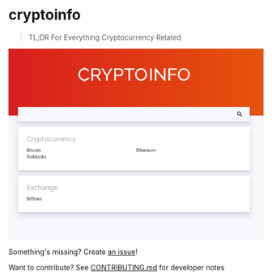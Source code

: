 # cryptoinfo

> TL;DR For Everything Cryptocurrency Related

![Cryptoinfo Screenshot](https://raw.githubusercontent.com/BrunnerLivio/Cryptoinfo/master/.github/beta.png)

Something's missing? Create [an issue](https://github.com/BrunnerLivio/cryptoinfo/issues/new?title=Sheet%20request:%20SHEET_NAME_HERE)!

Want to contribute? See [CONTRIBUTING.md](CONTRIBUTING.md) for developer notes